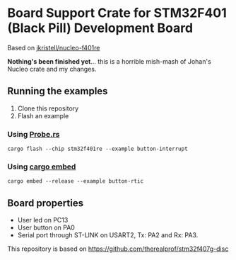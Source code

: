 # Board Support Crate for STM32F401 (Black Pill) Development Board

Based on
[jkristell/nucleo-f401re](https://github.com/jkristell/nucleo-f401re)

**Nothing's been finished yet**...
this is a horrible mish-mash of Johan's Nucleo crate and my changes.

## Running the examples

1. Clone this repository
2. Flash an example

### Using [Probe.rs](https://crates.io/crates/probe-rs)

```cargo flash --chip stm32f401re --example button-interrupt```

### Using [cargo embed](https://crates.io/crates/cargo-embed)

```cargo embed --release --example button-rtic```

## Board properties

* User led on PC13
* User button on PA0
* Serial port through ST-LINK on USART2, Tx: PA2 and Rx: PA3.

This repository is based on https://github.com/therealprof/stm32f407g-disc

